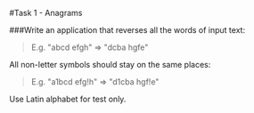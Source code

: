 #Task 1 - Anagrams

###Write an application that reverses all the words of input text:

> E.g. "abcd efgh" => "dcba hgfe"

All non-letter symbols should stay on the same places:

> E.g. "a1bcd efg!h" => "d1cba hgf!e"

Use Latin alphabet for test only.
